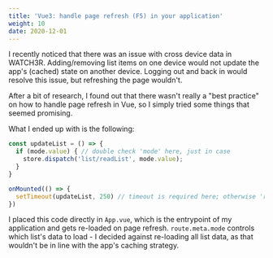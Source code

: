 ```yaml
---
title: 'Vue3: handle page refresh (F5) in your application'
weight: 10
date: 2020-12-01
---
```


I recently noticed that there was an issue with cross device data in WATCH3R. Adding/removing list items on one device would not update the app's (cached) state on another device. Logging out and back in would resolve this issue, but refreshing the page wouldn't.

After a bit of research, I found out that there wasn't really a "best practice" on how to handle page refresh in Vue, so I simply tried some things that seemed promising.

What I ended up with is the following:

```js
const updateList = () => {
  if (mode.value) { // double check 'mode' here, just in case
    store.dispatch('list/readList', mode.value);
  }
}

onMounted(() => {
  setTimeout(updateList, 250) // timeout is required here; otherwise 'route.meta.mode' is undefined
})
```

I placed this code directly in `App.vue`, which is the entrypoint of my application and gets re-loaded on page refresh. `route.meta.mode` controls which list's data to load - I decided against re-loading all list data, as that wouldn't be in line with the app's caching strategy.
